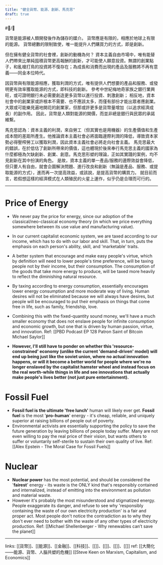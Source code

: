 ```yaml
---
title: "健全貨幣、能源、創新、馬克思"
draft: true
---
```

#📝️/🌱 

貨幣是能源被人類開發後作為儲存的媒介。
貨幣應是有限的，相應於地球上有限的能源。
貨幣總數的限制致使，唯一能提升人們購買力的方式，即是創新。

但在擁有健全貨幣的社會裡，創新的動機為何？
資本主義自由市場中，唯有能替人們帶來比單純囤積貨幣更高報酬的創新，才可能使人願意投資。無謂的創業點子，和亂槍打鳥的投資將不復存在；為成長和消費而出現的產品及服務將不再有意義——同金本位時代。

因貨幣與有限能源相應，獲取利潤的方式，唯有提供人們想要的產品和服務、或發明更有效率獲取能源的方式，即科技的創新。
參考中世紀梅地奇家族之銀行業興旺，或可證明銀行未必需要創造更多貨幣以進行投資、刺激創新；
相反地，資本社會中的創業家或許根本不需要、也不應該太多，而僅有部份才能出眾者應創業。大眾或可能樂見遍地開花的創業家，但那或許更多是貨幣量增加（以追求經濟成長）的副作用。
因此，貨幣是人類對能源的開價，而並非總是銀行與民眾的承諾維繫。

馬克思認為：資本主義的利潤，來自勞工（但其實也是用機器）的生產價值和生產成本間的差距所產生。他推論資本主義社會必將面臨邊際利潤的降低，導致資本家勢必得壓榨勞工以獲取利潤，因此資本主義社會必將走向社會主義。
馬克思最大的錯誤，在於低估了創新所帶來的價值，這也體現於後來奉行馬克思主義的國家為什麼都極為欠缺創新、創業、創意。馬克思形塑的理論，正如其實踐的案例，均不見創新在其中扮演的角色。
是故，資本主義的單一產品/服務的邊際效益會降低，但只要人有自由，就會企圖解決問題、進行改良和創新（無論是產品、服務、或提取能源的方式），進而再一次提高效益，或該說，是提高貨幣的購買力。
就目前而言，若假想這樣的經濟模式在人類殖民的火星上運作，似乎仍是合理而可行的。

---
# Price of Energy
- We never pay the price for energy, since our adoption of the classical/neo-classical economy theory (in which we price everything somewhere between its use value and manufacturing value).
- In our current capitalist economic system, we are taxed according to our income, which has to do with our labor and skill. That, in turn, puts the emphasis on each person's ability, skill, and 'marketable' traits.
- A better system that encourage and make easy people's virtue, which by definition will need to lower people's time preference, will be taxing people not by their income, but their consumption. The consumption of the goods that take more energy to produce, will be taxed more heavily to reflect the diminishing natural resource. 
- By taxing according to energy consumption, essentially encourages lower energy consumption and more moderate way of living. Human desires will not be eliminated because we will always have desires, but people will be encouraged to put their emphasis on things that come free in life, such as family, friendship, love.
- Combining this with the fixed-quantity sound money, we'll have a much smaller economy that does not enslave people for infinite consumption and economic growth, but one that is driven by human passion, virtue, and innovation.
  Ref: [[PBD Podcast  EP 128  Patron Saint of Bitcoin Michael Saylor]]
  
- **However, I'll still have to ponder on whether this 'resource-constrained' economy (unlike the current 'demand-driven' model) will end up being just like the soviet union, where no actual innovation happens, or will it become a better world for people where we're no longer enslaved by the capitalist hamster wheel and instead focus on the real worth-while things in life and see innovations that actually make people's lives better (not just pure entertainment).**
  

# Fossil Fuel

- **Fossil fuel is the ultimate 'free lunch'** human will likely ever get.
  **Fossil fuel** is the most '**pro-human**' energy - it's cheap, reliable, and uniquely superior at raising billions of people out of poverty.
- Environmental activists are essentially supporting the policy to save the future generation by leaving billions of people today suffer. Many are not even willing to pay the real price of their vision, but wants others to suffer or voluntarily self-sterile to sustain their own quality of live.
  Ref: [[Alex Epstein - The Moral Case for Fossil Fuels]]
  
# Nuclear

- **Nuclear power** has the most potential, and should be considered the '**fairest**' energy - its waste is the ONLY kind that's responsibly contained and internalized, instead of emitting into the environment as pollution and material waste. 
- However it's probably the most misunderstood and stigmatized energy. People exaggerate its danger, and refuse to see why 'responsibly containing the waste of our own electricity production' is a fair and proper act. Most people don't notice the contradiction as to why they don't ever need to bother with the waste of any other types of electricity production.
  Ref: [[Michael Shellenberger - Why renewables can’t save the planet]]

---
links: [[貨幣]]、[[能源]]、[[金融]]、[[科技]]、[[]]、[[]]、[[]]、[[]]
ref: 
[[大簡化——能源、貨幣、人腦共塑的危機]]
[[Steve Keen on Marxism, Capitalism, and Economics]]
